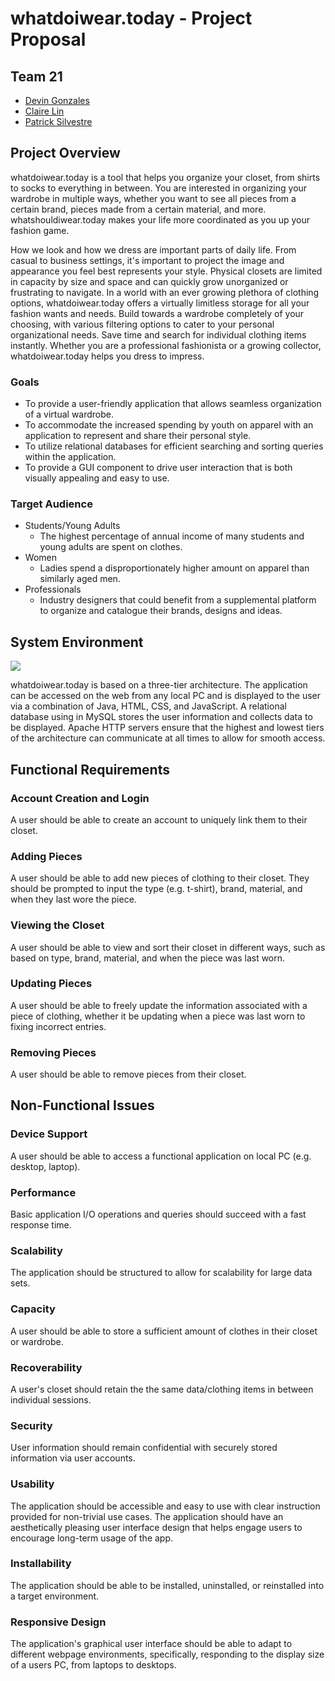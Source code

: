 # whatdoiwear.today - Project Proposal
## Team 21
* [Devin Gonzales](https://github.com/DJGonzales96)
* [Claire Lin](https://github.com/clairelin23)
* [Patrick Silvestre](https://github.com/pjsilvestre)

## Project Overview
whatdoiwear.today is a tool that helps you organize your closet, from shirts to socks to everything in between. You are interested in organizing your wardrobe in multiple ways, whether you want to see all pieces from a certain brand, pieces made from a certain material, and more. whatshouldiwear.today makes your life more coordinated as you up your fashion game.

How we look and how we dress are important parts of daily life. From casual to business settings, it's important to project the image and appearance you feel best represents your style. Physical closets are limited in capacity by size and space and can quickly grow unorganized or frustrating to navigate. In a world with an ever growing plethora of clothing options, whatdoiwear.today offers a virtually limitless storage for all your fashion wants and needs. Build towards a wardrobe completely of your choosing, with various filtering options to cater to your personal organizational needs. Save time and search for individual clothing items instantly. Whether you are a professional fashionista or a growing collector, whatdoiwear.today helps you dress to impress.

### Goals
* To provide a user-friendly application that allows seamless organization of a virtual wardrobe.
* To accommodate the increased spending by youth on apparel with an application to represent and share their personal style.
* To utilize relational databases for efficient searching and sorting queries within the application.
* To provide a GUI component to drive user interaction that is both visually appealing and easy to use.

### Target Audience
* Students/Young Adults
    * The highest percentage of annual income of many students and young adults are spent on clothes. 
* Women
    * Ladies spend a disproportionately higher amount on apparel than similarly aged men.
* Professionals
    * Industry designers that could benefit from a supplemental platform to organize and catalogue their brands, designs and ideas.


## System Environment
<img src="https://i.imgur.com/tcb8xM8.png">

whatdoiwear.today is based on a three-tier architecture. The application can be accessed on the web from any local PC and is displayed to the user via a combination of Java, HTML, CSS, and JavaScript. A relational database using in MySQL stores the user information and collects data to be displayed. Apache HTTP servers ensure that the highest and lowest tiers of the architecture can communicate at all times to allow for smooth access.


## Functional Requirements
### Account Creation and Login
A user should be able to create an account to uniquely link them to their closet.

### Adding Pieces
A user should be able to add new pieces of clothing to their closet. They should be prompted to input the type (e.g. t-shirt), brand, material, and when they last wore the piece.

### Viewing the Closet
A user should be able to view and sort their closet in different ways, such as based on type, brand, material, and when the piece was last worn.

### Updating Pieces
A user should be able to freely update the information associated with a piece of clothing, whether it be updating when a piece was last worn to fixing incorrect entries.

### Removing Pieces
A user should be able to remove pieces from their closet.


## Non-Functional Issues

### Device Support
A user should be able to access a functional application on local PC (e.g. desktop, laptop).

### Performance
Basic application I/O operations and queries should succeed with a fast response time.

### Scalability
The application should be structured to allow for scalability for large data sets.

### Capacity
A user should be able to store a sufficient amount of clothes in their closet or wardrobe.

### Recoverability
A user's closet should retain the the same data/clothing items in between individual sessions.

### Security
User information should remain confidential with securely stored information via user accounts.

### Usability 
The application should be accessible and easy to use with clear instruction provided for non-trivial use cases. The application should have an aesthetically pleasing user interface design that helps engage users to encourage long-term usage of the app.

### Installability
The application should be able to be installed, uninstalled, or reinstalled into a target environment.

### Responsive Design
The application's graphical user interface should be able to adapt to different webpage environments, specifically, responding to the display size of a users PC, from laptops to desktops.
